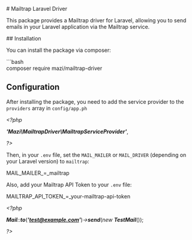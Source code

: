 \# Mailtrap Laravel Driver

This package provides a Mailtrap driver for Laravel, allowing you to send emails in your Laravel application via the Mailtrap service.

\## Installation

You can install the package via composer:

\`\`\`bash  
composer require mazi/mailtrap-driver

## **Configuration**

After installing the package, you need to add the service provider to the `providers` array in `config/app.ph`

_\<?php_

_**'Mazi\\MailtrapDriver\\MailtrapServiceProvider'**_,

_?>_

Then, in your `.env` file, set the `MAIL_MAILER` or `MAIL_DRIVER` (depending on your Laravel version) to `mailtrap`:

MAIL_MAILER\_\=\_mailtrap

Also, add your Mailtrap API Token to your `.env` file:

MAILTRAP_API_TOKEN\_\=\_your-mailtrap-api-token

_\<?php_

_**Mail**::**to**_(_**'test@example.com'**_)_\->**send**_(_new_ _**TestMail**_());

_?>_

